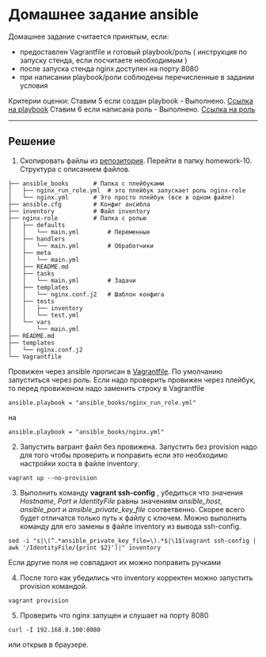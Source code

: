 # Домашнее задание ansible

Домашнее задание считается принятым, если:
- предоставлен Vagrantfile и готовый playbook/роль ( инструкция по запуску стенда, если посчитаете необходимым )
- после запуска стенда nginx доступен на порту 8080
- при написании playbook/роли соблюдены перечисленные в задании условия

Критерии оценки: Ставим 5 если создан playbook - Выполнено. [Ссылка на playbook](https://raw.githubusercontent.com/azatrg/OTUS-Linux-Homework/master/homework-10/ansible_books/nginx.yml)
Ставим 6 если написана роль - Выполнено. [Ссылка на роль](https://github.com/azatrg/OTUS-Linux-Homework/tree/master/homework-10/nginx-role)

---

## Решение



1. Скопировать файлы из [репозитория](https://github.com/azatrg/OTUS-Linux-Homework/tree/master/homework-10). Перейти в папку homework-10. 
Структура с описанием файлов.

```
├── ansible_books		# Папка с плейбуками
│   ├── nginx_run_role.yml	# это плейбук запускает роль nginx-role
│   └── nginx.yml		# Это просто плейбук (все в одном файле)
├── ansible.cfg			# Конфиг ансибла
├── inventory			# Файл inventory
├── nginx-role			# Папка с ролью
│   ├── defaults
│   │   └── main.yml		# Переменные
│   ├── handlers
│   │   └── main.yml		# Обработчики
│   ├── meta
│   │   └── main.yml		
│   ├── README.md
│   ├── tasks
│   │   └── main.yml		# Задачи
│   ├── templates
│   │   └── nginx.conf.j2	# Шаблон конфига	
│   ├── tests
│   │   ├── inventory
│   │   └── test.yml
│   └── vars
│       └── main.yml
├── README.md
├── templates
│   └── nginx.conf.j2
└── Vagrantfile
```

Провижен через ansible прописан в [Vagrantfile](https://github.com/azatrg/OTUS-Linux-Homework/tree/master/homework-10). По умолчанию запуститься через роль. Если надо проверить провижен через плейбук, то перед провиженом надо заменить строку в Vagrantfile
```
ansible.playbook = "ansible_books/nginx_run_role.yml"
```
на
```
ansible.playbook = "ansible_books/nginx.yml"
```


2. Запустить вагрант файл без провижена. Запустить без provision надо для того чтобы проверить и поправить если это необходимо настройки хоста в файле inventory.
```
vagrant up --no-provision
```
3. Выполнить команду **vagrant ssh-config** , убедиться что значения *Hostname*, *Port* и *IdentityFile* равны значениям *ansible_host*, *ansible_port* и *ansible_private_key_file* соответвенно. Скорее всего будет отличатся только путь к файлу с ключем. Можно выполнить команду для его замены в файле inventory из вывода ssh-config.

```
sed -i "s|\(^.*ansible_private_key_file=\).*$|\1$(vagrant ssh-config | awk '/IdentityFile/{print $2}')|" inventory
```
Если другие поля не совпадают их можно поправить ручками

4. После того как убедились что inventory корректен можно запустить provision командой.

```
vagrant provision
```

5. Проверить что nginx запущен и слушает на порту 8080

```
curl -I 192.168.8.100:8080
```
или открыв в браузере.
